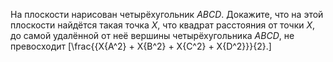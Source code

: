 На плоскости нарисован четырёхугольник $ABCD.$ Докажите, что на этой плоскости найдётся такая точка $X,$ что квадрат расстояния от точки $X,$ до самой удалённой от неё вершины четырёхугольника $ABCD,$ не превосходит \[\frac{{X{A^2} + X{B^2} + X{C^2} + X{D^2}}}{2}.\]